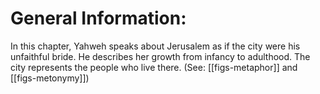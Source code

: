 # General Information:

In this chapter, Yahweh speaks about Jerusalem as if the city were his unfaithful bride. He describes her growth from infancy to adulthood. The city represents the people who live there. (See: [[figs-metaphor]] and [[figs-metonymy]])